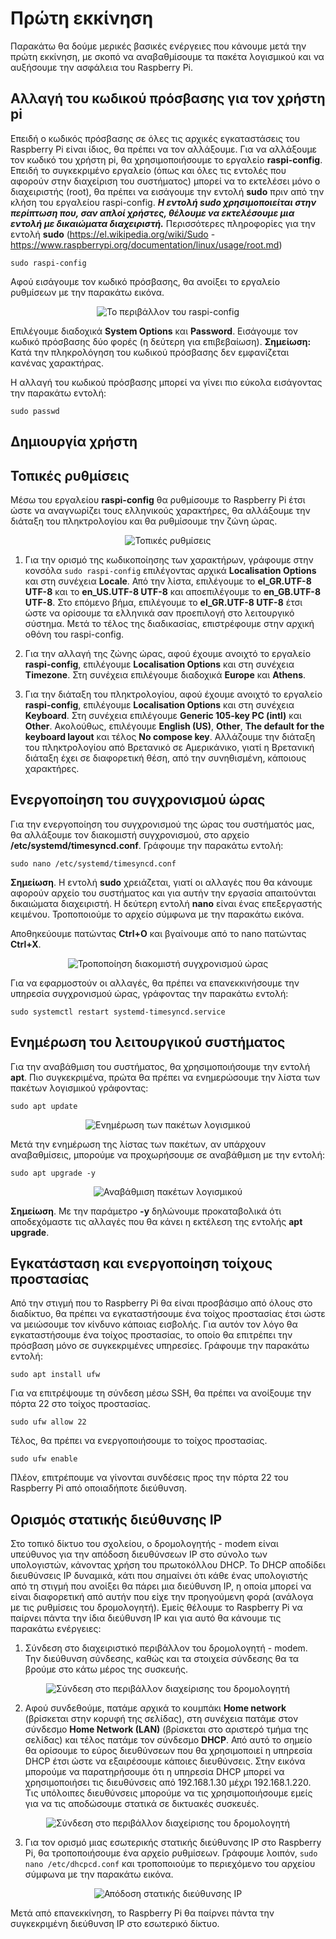 # Πρώτη εκκίνηση

Παρακάτω θα δούμε μερικές βασικές ενέργειες που κάνουμε μετά την πρώτη εκκίνηση, με σκοπό να αναβαθμίσουμε τα πακέτα λογισμικού και να αυξήσουμε την ασφάλεια του Raspberry Pi.

## Αλλαγή του κωδικού πρόσβασης για τον χρήστη pi

Επειδή ο κωδικός πρόσβασης σε όλες τις αρχικές εγκαταστάσεις του Raspberry Pi είναι ίδιος, θα πρέπει να τον αλλάξουμε. Για να αλλάξουμε τον κωδικό του χρήστη pi, θα χρησιμοποιήσουμε το εργαλείο **raspi-config**. Επειδή το συγκεκριμένο εργαλείο (όπως και όλες τις εντολές που αφορούν στην διαχείριση του συστήματος) μπορεί να το εκτελέσει μόνο ο διαχειριστής (root), θα πρέπει να εισάγουμε την εντολή **sudo** πριν από την κλήση του εργαλείου raspi-config.
***Η εντολή **sudo** χρησιμοποιείται στην περίπτωση που, σαν απλοί χρήστες, θέλουμε να εκτελέσουμε μια εντολή με δικαιώματα διαχειριστή.***
Περισσότερες πληροφορίες για την εντολή **sudo** (<https://el.wikipedia.org/wiki/Sudo> - <https://www.raspberrypi.org/documentation/linux/usage/root.md>)

`sudo raspi-config`

Αφού εισάγουμε τον κωδικό πρόσβασης, θα ανοίξει το εργαλείο ρυθμίσεων με την παρακάτω εικόνα.

<p align="center">
    <img src="images/raspi-config.png" alt="Το περιβάλλον του raspi-config" />
</p>

Επιλέγουμε διαδοχικά **System Options** και **Password**. Εισάγουμε τον κωδικό πρόσβασης δύο φορές (η δεύτερη για επιβεβαίωση). **Σημείωση:** Κατά την πληκρολόγηση του κωδικού πρόσβασης δεν εμφανίζεται κανένας χαρακτήρας.

Η αλλαγή του κωδικού πρόσβασης μπορεί να γίνει πιο εύκολα εισάγοντας την παρακάτω εντολή:

`sudo passwd`

## Δημιουργία χρήστη

## Τοπικές ρυθμίσεις

Μέσω του εργαλείου **raspi-config** θα ρυθμίσουμε το Raspberry Pi έτσι ώστε να αναγνωρίζει τους ελληνικούς χαρακτήρες, θα αλλάξουμε την διάταξη του πληκτρολογίου και θα ρυθμίσουμε την ζώνη ώρας.

<p align="center">
    <img src="images/raspi-config-locale.png" alt="Τοπικές ρυθμίσεις" />
</p>

1. Για την ορισμό της κωδικοποίησης των χαρακτήρων, γράφουμε στην κονσόλα `sudo raspi-config` επιλέγοντας αρχικά **Localisation Options** και στη συνέχεια **Locale**. Από την λίστα, επιλέγουμε το **el_GR.UTF-8 UTF-8** και το **en_US.UTF-8 UTF-8** και αποεπιλέγουμε το **en_GB.UTF-8 UTF-8**. Στο επόμενο βήμα, επιλέγουμε το **el_GR.UTF-8 UTF-8** έτσι ώστε να ορίσουμε τα ελληνικά σαν προεπιλογή στο λειτουργικό σύστημα. Μετά το τέλος της διαδικασίας, επιστρέφουμε στην αρχική οθόνη του raspi-config.

2. Για την αλλαγή της ζώνης ώρας, αφού έχουμε ανοιχτό το εργαλείο **raspi-config**, επιλέγουμε **Localisation Options** και στη συνέχεια **Timezone**. Στη συνέχεια επιλέγουμε διαδοχικά **Europe** και **Athens**.

3. Για την διάταξη του πληκτρολογίου, αφού έχουμε ανοιχτό το εργαλείο **raspi-config**, επιλέγουμε **Localisation Options** και στη συνέχεια **Keyboard**. Στη συνέχεια επιλέγουμε **Generic 105-key PC (intl)** και **Other**. Ακολούθως, επιλέγουμε **English (US)**, **Other**, **The default for the keyboard layout** και τέλος **No compose key**. Αλλάζουμε την διάταξη του πληκτρολογίου από Βρετανικό σε Αμερικάνικο, γιατί η Βρετανική διάταξη έχει σε διαφορετική θέση, από την συνηθισμένη, κάποιους χαρακτήρες.

## Ενεργοποίηση του συγχρονισμού ώρας

Για την ενεργοποίηση του συγχρονισμού της ώρας του συστήματός μας, θα αλλάξουμε τον διακομιστή συγχρονισμού, στο αρχείο **/etc/systemd/timesyncd.conf**. Γράφουμε την παρακάτω εντολή:

`sudo nano /etc/systemd/timesyncd.conf`

**Σημείωση**. Η εντολή **sudo** χρειάζεται, γιατί οι αλλαγές που θα κάνουμε αφορούν αρχείο του συστήματος και για αυτήν την εργασία απαιτούνται δικαιώματα διαχειριστή. Η δεύτερη εντολή **nano** είναι ένας επεξεργαστής κειμένου. Τροποποιούμε το αρχείο σύμφωνα με την παρακάτω εικόνα.

Αποθηκεύουμε πατώντας **Ctrl+O** και βγαίνουμε από το nano πατώντας **Ctrl+X**.

<p align="center">
    <img src="images/time-sync.png" alt="Τροποποίηση διακομιστή συγχρονισμού ώρας" />
</p>

Για να εφαρμοστούν οι αλλαγές, θα πρέπει να επανεκκινήσουμε την υπηρεσία συγχρονισμού ώρας, γράφοντας την παρακάτω εντολή:

`sudo systemctl restart systemd-timesyncd.service`

## Ενημέρωση του λειτουργικού συστήματος

Για την αναβάθμιση του συστήματος, θα χρησιμοποιήσουμε την εντολή **apt**. Πιο συγκεκριμένα, πρώτα θα πρέπει να ενημερώσουμε την λίστα των πακέτων λογισμικού γράφοντας:

`sudo apt update`

<p align="center">
    <img src="images/apt-update.png" alt="Ενημέρωση των πακέτων λογισμικού" />
</p>

Μετά την ενημέρωση της λίστας των πακέτων, αν υπάρχουν αναβαθμίσεις, μπορούμε να προχωρήσουμε σε αναβάθμιση με την εντολή:

`sudo apt upgrade -y`

<p align="center">
    <img src="images/apt-upgrade.png" alt="Αναβάθμιση πακέτων λογισμικού" />
</p>

**Σημείωση**. Με την παράμετρο **-y** δηλώνουμε προκαταβολικά ότι αποδεχόμαστε τις αλλαγές που θα κάνει η εκτέλεση της εντολής **apt upgrade**.

## Εγκατάσταση και ενεργοποίηση τοίχους προστασίας

Από την στιγμή που το Raspberry Pi θα είναι προσβάσιμο από όλους στο διαδίκτυο, θα πρέπει να εγκαταστήσουμε ένα τοίχος προστασίας έτσι ώστε να μειώσουμε τον κίνδυνο κάποιας εισβολής. Για αυτόν τον λόγο θα εγκαταστήσουμε ένα τοίχος προστασίας, το οποίο θα επιτρέπει την πρόσβαση μόνο σε συγκεκριμένες υπηρεσίες. Γράφουμε την παρακάτω εντολή:

`sudo apt install ufw`

Για να επιτρέψουμε τη σύνδεση μέσω SSH, θα πρέπει να ανοίξουμε την πόρτα 22 στο τοίχος προστασίας.

`sudo ufw allow 22`

Τέλος, θα πρέπει να ενεργοποιήσουμε το τοίχος προστασίας.

`sudo ufw enable`

Πλέον, επιτρέπουμε να γίνονται συνδέσεις προς την πόρτα 22 του Raspberry Pi από οποιαδήποτε διεύθυνση.

## Ορισμός στατικής διεύθυνσης ΙΡ

Στο τοπικό δίκτυο του σχολείου, ο δρομολογητής - modem είναι υπεύθυνος για την απόδοση διευθύνσεων ΙΡ στο σύνολο των υπολογιστών, κάνοντας χρήση του πρωτοκόλλου DHCP. Το DHCP αποδίδει διευθύνσεις ΙΡ δυναμικά, κάτι που σημαίνει ότι κάθε ένας υπολογιστής από τη στιγμή που ανοίξει θα πάρει μια διεύθυνση ΙΡ, η οποία μπορεί να είναι διαφορετική από αυτήν που είχε την προηγούμενη φορά (ανάλογα με τις ρυθμίσεις του δρομολογητή). Εμείς θέλουμε το Raspberry Pi να παίρνει πάντα την ίδια διεύθυνση ΙΡ και για αυτό θα κάνουμε τις παρακάτω ενέργειες:

1. Σύνδεση στο διαχειριστικό περιβάλλον του δρομολογητή - modem. Την διεύθυνση σύνδεσης, καθώς και τα στοιχεία σύνδεσης θα τα βρούμε στο κάτω μέρος της συσκευής.

<p align="center">
    <img src="images/speedport1.png" alt="Σύνδεση στο περιβάλλον διαχείρισης του δρομολογητή" />
</p>

2. Αφού συνδεθούμε, πατάμε αρχικά το κουμπάκι **Home network** (βρίσκεται στην κορυφή της σελίδας), στη συνέχεια πατάμε στον σύνδεσμο **Home Network (LAN)** (βρίσκεται στο αριστερό τμήμα της σελίδας) και τέλος πατάμε τον σύνδεσμο **DHCP**. Από αυτό το σημείο θα ορίσουμε το εύρος διευθύνσεων που θα χρησιμοποιεί η υπηρεσία DHCP έτσι ώστε να εξαιρέσουμε κάποιες διευθύνσεις. Στην εικόνα μπορούμε να παρατηρήσουμε ότι η υπηρεσία DHCP μπορεί να χρησιμοποιήσει τις διευθύνσεις από 192.168.1.30 μέχρι 192.168.1.220. Τις υπόλοιπες διευθύνσεις μπορούμε να τις χρησιμοποιήσουμε εμείς για να τις αποδώσουμε στατικά σε δικτυακές συσκευές.

<p align="center">
    <img src="images/speedport2.png" alt="Σύνδεση στο περιβάλλον διαχείρισης του δρομολογητή" />
</p>

3. Για τον ορισμό μιας εσωτερικής στατικής διεύθυνσης ΙΡ στο Raspberry Pi, θα τροποποιήσουμε ένα αρχείο ρυθμίσεων. Γράφουμε λοιπόν, `sudo nano /etc/dhcpcd.conf` και τροποποιούμε το περιεχόμενο του αρχείου σύμφωνα με την παρακάτω εικόνα. 
<p align="center">
    <img src="images/dhcpcd.png" alt="Απόδοση στατικής διεύθυνσης ΙΡ" />
</p>
Μετά από επανεκκίνηση, το Raspberry Pi θα παίρνει πάντα την συγκεκριμένη διεύθυνση IP στο εσωτερικό δίκτυο.
